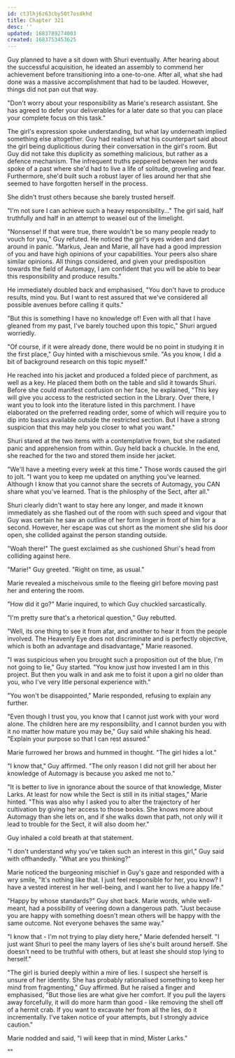 ```yaml
---
id: ct3lhj6z63cby50t7osdkhd
title: Chapter 321
desc: ''
updated: 1683789274003
created: 1683753453625
---
```


Guy planned to have a sit down with Shuri eventually. After hearing about the successful acquisition, he ideated an assembly to commend her achievement before transitioning into a one-to-one. After all, what she had done was a massive accomplishment that had to be lauded. However, things did not pan out that way.

"Don't worry about your responsibility as Marie's research assistant. She has agreed to defer your deliverables for a later date so that you can place your complete focus on this task."

The girl's expression spoke understanding, but what lay underneath implied something else altogether. Guy had realised what his counterpart said about the girl being duplicitious during their conversation in the girl's room. But Guy did not take this duplicity as something malicious, but rather as a defence mechanism. The infrequent truths peppered between her words spoke of a past where she'd had to live a life of solitude, groveling and fear. Furthermore, she'd built such a robust layer of lies around her that she seemed to have forgotten herself in the process.

She didn't trust others because she barely trusted herself.

"I'm not sure I can achieve such a heavy responsibility..." The girl said, half truthfully and half in an attempt to weasel out of the limelight.

"Nonsense! If that were true, there wouldn't be so many people ready to vouch for you," Guy refuted. He noticed the girl's eyes widen and dart around in panic. "Markus, Jean and Marie, all have had a good impression of you and have high opinions of your capabilities. Your peers also share similar opinions. All things considered, and given your predisposition towards the field of Automagy, I am confident that you will be able to bear this responsibility and produce results."

He immediately doubled back and emphasised, "You don't have to produce results, mind you. But I want to rest assured that we've considered all possible avenues before calling it quits."

"But this is something I have no knowledge of! Even with all that I have gleaned from my past, I've barely touched upon this topic," Shuri argued worriedly.

"Of course, if it were already done, there would be no point in studying it in the first place," Guy hinted with a mischievous smile. "As you know, I did a bit of background research on this topic myself."

He reached into his jacket and produced a folded piece of parchment, as well as a key. He placed them both on the table and slid it towards Shuri. Before she could manifest confusion on her face, he explained, "This key will give you access to the restricted section in the Library. Over there, I want you to look into the literature listed in this parchment. I have elaborated on the preferred reading order, some of which will require you to dip into basics available outside the restricted section. But I have a strong suspicion that this may help you closer to what you want."

Shuri stared at the two items with a contemplative frown, but she radiated panic and apprehension from within. Guy held back a chuckle. In the end, she reached for the two and stored them inside her jacket.

"We'll have a meeting every week at this time." Those words caused the girl to jolt. "I want you to keep me updated on anything you've learned. Although I know that you cannot share the secrets of Automagy, you CAN share what you've learned. That is the philosphy of the Sect, after all."

Shuri clearly didn't want to stay here any longer, and made it known immediately as she flashed out of the room with such speed and vigour that Guy was certain he saw an outline of her form linger in front of him for a second. However, her escape was cut short as the moment she slid his door open, she collided against the person standing outside.

"Woah there!" The guest exclaimed as she cushioned Shuri's head from colliding against here.

"Marie!" Guy greeted. "Right on time, as usual."

Marie revealed a mischeivous smile to the fleeing girl before moving past her and entering the room.

"How did it go?" Marie inquired, to which Guy chuckled sarcastically.

"I'm pretty sure that's a rhetorical question," Guy rebutted.

"Well, its one thing to see it from afar, and another to hear it from the people involved. The Heavenly Eye does not discriminate and is perfectly objective, which is both an advantage and disadvantage," Marie reasoned.

"I was suspicious when you brought such a proposition out of the blue, I'm not going to lie," Guy started. "You know just how invested I am in this project. But then you walk in and ask me to foist it upon a girl no older than you, who I've very litle personal experience with."

"You won't be disappointed," Marie responded, refusing to explain any further.

"Even though I trust you, you know that I cannot just work with your word alone. The children here are my responsibility, and I cannot burden you with it no matter how mature you may be," Guy said while shaking his head. "Explain your purpose so that I can rest assured."

Marie furrowed her brows and hummed in thought. "The girl hides a lot."

"I know that," Guy affirmed. "The only reason I did not grill her about her knowledge of Automagy is because you asked me not to."

"It is better to live in ignorance about the source of that knowledge, Mister Larks. At least for now while the Sect is still in its initial stages," Marie hinted. "This was also why I asked you to alter the trajectory of her cultivation by giving her access to those books. She knows more about Automagy than she lets on, and if she walks down that path, not only will it lead to trouble for the Sect, it will also doom her."

Guy inhaled a cold breath at that statement.

"I don't understand why you've taken such an interest in this girl," Guy said with offhandedly. "What are you thinking?"

Marie noticed the burgeoning mischief in Guy's gaze and responded with a wry smile, "It's nothing like that. I just feel responsible for her, you know? I have a vested interest in her well-being, and I want her to live a happy life."

"Happy by whose standards?" Guy shot back. Marie words, while well-meant, had a possibility of veering down a dangerous path. "Just because you are happy with something doesn't mean others will be happy with the same outcome. Not everyone behaves the same way."

"I know that - I'm not trying to play diety here," Marie defended herself. "I just want Shuri to peel the many layers of lies she's built around herself. She doesn't need to be truthful with others, but at least she should stop lying to herself."

"The girl is buried deeply within a mire of lies. I suspect she herself is unsure of her identity. She has probably rationalised something to keep her mind from fragmenting," Guy affirmed. But he raised a finger and emphasised, "But those lies are what give her comfort. If you pull the layers away forcefully, it will do more harm than good - like removing the shell off of a hermit crab. If you want to excavate her from all the lies, do it incrementally. I've taken notice of your attempts, but I strongly advice caution."

Marie nodded and said, "I will keep that in mind, Mister Larks."

""